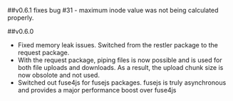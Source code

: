 ##v0.6.1
fixes bug #31 - maximum inode value was not being calculated properly.

##v0.6.0
* Fixed memory leak issues. Switched from the restler package to the request package.
* With the request package, piping files is now possible and is used for both file uploads and downloads. As a result, the upload chunk size is now obsolote and not used.
* Switched out fuse4js for fusejs packages. fusejs is truly asynchronous and provides a major performance boost over fuse4js